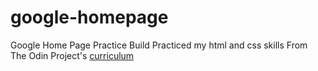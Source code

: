 # google-homepage
Google Home Page Practice Build
Practiced my html and css skills
From The Odin Project's [curriculum](http://www.theodinproject.com/web-development-101/html-css)
